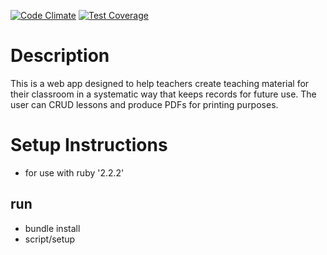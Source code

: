 [![Code Climate](https://codeclimate.com/github/CheeseFry/TeachingTool/badges/gpa.svg)](https://codeclimate.com/github/CheeseFry/TeachingTool)
[![Test Coverage](https://codeclimate.com/github/CheeseFry/TeachingTool/badges/coverage.svg)](https://codeclimate.com/github/CheeseFry/TeachingTool/coverage)

# Description
This is a web app designed to help teachers create teaching material for their classroom in a systematic way that keeps records for future use. The user can CRUD lessons and produce PDFs for printing purposes.


# Setup Instructions
* for use with ruby '2.2.2'
## run
* bundle install
* script/setup
